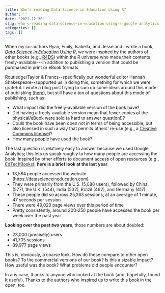 ```yaml
---
title: Who's reading Data Science in Education Using R?
author: ''
date: '2021-12-30'
slug: who-s-reading-data-science-in-education-using-r-google-analytics-as-a-lens
categories: []
tags: []
---
```


When my co-authors Ryan, Emily, Isabella, and Jesse and I wrote a book, [*Data Science in Education Using R*](datascienceineducation.com/), we were inspired by the authors of other books (e.g., [R4DS](https://r4ds.had.co.nz/)) within the R universe who made their contents freely-available---in addition to publishing a version that could be purchased in print or eBook formats.

Routledge/Taylor & Francs--specifically our wonderful editor Hannah Shakespeare--supported us in doing this, something for which we were grateful. I wrote a blog post trying to sum up some ideas around this mode of publishing ([here](https://rviews.rstudio.com/2020/07/01/open-source-authorship-of-data-science-in-education-using-r/)), but still have a ton of questions about this mode of publishing, such as:

- What impact did the freely-available version of the book have?
- Did having a freely-available version mean that fewer copies of the physical/eBook were sold (a hard to answer question!)?
- Could the book have been open not in terms of being accessible, but also licensed in such a way that permits others' re-use (e.g., a [Creative Commons license](https://creativecommons.org/licenses/))?
- How many people have used the book?

The last question is relatively easy to answer because we used Google Analytics; this lets us speak roughly to how many people are accessing the book. Inspired by other efforts to document access of open resources (e.g., [EdTechBooks](https://edtechbooks.org/impact)), **here is a brief look at the last year**:

- 13,584 people accessed the website (https://datascienceineducation.com)
- They were primarily from the U.S. (5,088 users), followed by China, (577), the U.K. (544), India (532), Brazil (492), and Germany (417)
- These people did so across 25,363 sessions, at an average of 1 minute, 47 seconds per session
- There were 49,029 page views over this period of time
- Pretty consistently, around 200-250 people have accessed the book per week over the past year

**Looking over the past _two_ years**, those numbers are about doubled:

- 23,000 (precisely) users
- 41,705 sessions
- 89,977 page views

This is, obviously, a coarse look. How do these compare to other open books? To the commercial versions of our book? Is this a sizable impact? How useful was the book? What problems did people encounter?

In any case, thanks to anyone who looked at the book (and, hopefully, found it useful). Thanks to the authors who inspired us to write this book in the open, too.